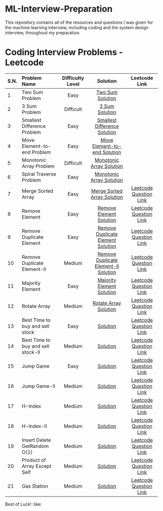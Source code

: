 # ML-Interview-Preparation
This repository contains all of the resources and questions I was given for the machine learning interview, including coding and the system design interview, throughout my preparation.

<!-- 
It may include three sections:
1. Coding Interview section
2. ML interview question section
3. System Design question section
Include bookmark here to go directly to that section.
 -->

# Coding Interview Problems - Leetcode
| S.N. | Problem Name | Difficulty Level | Solution | Leetcode Link
| :------------ | :------------ |:---------------:|:---------------:|:-----:|
| 1 | Two Sum Problem      | Easy | [Two Sum Solution](CodingInterviewProblems/TwoSumGoogleInterview.md) |  |
| 2 | 3 Sum Problem      | Difficult | [3 Sum Solution](CodingInterviewProblems/3Sum_zero.md) |  |
| 3 | Smallest Difference Problem      | Easy | [Smallest Difference Solution](CodingInterviewProblems/SmallestDifference.md) |  |
| 4 | Move Element-to-end  Problem      | Easy | [Move Element-to-end  Solution](CodingInterviewProblems/MoveElementToEnd.md) |  |
| 5 | Monotonic Array Problem      | Difficult | [Monotonic Array Solution](CodingInterviewProblems/MonotonicArrar.md) |  |
| 6 | Spiral Traverse Problem      | Easy | [Monotonic Array Solution](CodingInterviewProblems/SpiralTraverse.md) |   |
| 7 | Merge Sorted Array      | Easy | [Merge Sorted Array Solution](CodingInterviewProblems/MergeSortedArray.py) | [Leetcode Question Link](https://leetcode.com/problems/merge-sorted-array) | 
| 8 | Remove Element | Easy | [Remove Element Solution](CodingInterviewProblems/RemoveElement.py)| [Leetcode Question Link](https://leetcode.com/problems/remove-element/) | 
| 9 | Remove Duplicate Element | Easy | [Remove Duplicate Element Solution](CodingInterviewProblems/RemoveDuplicateElement.py) | [Leetcode Question Link](https://leetcode.com/problems/remove-duplicates-from-sorted-array/) | 
| 10 | Remove Duplicate Element-II | Medium | [Remove Duplicate Element-II Solution](CodingInterviewProblems/RemoveDuplicateElement-II.py) | [Leetcode Question Link](https://leetcode.com/problems/remove-duplicates-from-sorted-array-ii) | 
| 11 | Majority Element| Easy | [Majority Element Solution](CodingInterviewProblems/MajorityElement.py) | [Leetcode Question Link](https://leetcode.com/problems/majority-element/description) | 
| 12 | Rotate Array | Medium | [Rotate Array Solution](CodingInterviewProblems/rotateArray.py) | [Leetcode Question Link](https://leetcode.com/problems/rotate-array/) | 
| 13 | Best Time to buy and sell stock | Easy | [Solution](CodingInterviewProblems/BestTimeToBuySellStock.py) | [Leetcode Question Link](https://leetcode.com/problems/best-time-to-buy-and-sell-stock/) | 
| 14 | Best Time to buy and sell stock-II | Medium | [Solution](CodingInterviewProblems/BestTimeToBuySellStock-II.py) | [Leetcode Question Link](https://leetcode.com/problems/best-time-to-buy-and-sell-stock-ii) | 
| 15 | Jump Game | Easy | [Solution](CodingInterviewProblems/JumpGame.py) | [Leetcode Question Link](https://leetcode.com/problems/jump-game/description/) | 
| 16 | Jump Game-II | Medium | [Solution](CodingInterviewProblems/JumpGameII.py) | [Leetcode Question Link](https://leetcode.com/problems/jump-game-ii/) | 
| 17 | H-Index | Medium | [Solution](CodingInterviewProblems/HIndex.py) | [Leetcode Question Link](https://leetcode.com/problems/h-index/) | 
| 18 | H-Index-II | Medium | [Solution](CodingInterviewProblems/HIndex-II.py) | [Leetcode Question Link](https://leetcode.com/problems/h-index-ii/description/) | 
| 19 |  Insert Delete GetRandom O(1) | Medium | [Solution](CodingInterviewProblems/HIndex-II.py) | [Leetcode Question Link](https://leetcode.com/problems/h-index-ii/description/) | 
| 20 |  Product of Array Except Self | Medium | [Solution](CodingInterviewProblems/ProductOfArrayExceptSelf.py) | [Leetcode Question Link](https://leetcode.com/problems/product-of-array-except-self/) |   
| 21 |  Gas Station | Medium | [Solution](CodingInterviewProblems/GasStation.py) | [Leetcode Question Link](https://leetcode.com/problems/gas-station/) |   
<!-- # System Design Interview Problems
| S.N. | Problem Name | Difficulty Level | Solution |
| :------------ | :------------ |:---------------:| -----:|
| 1 | Feed Ranking     | Easy | [Feed Ranking ](SystemDesign/FeedRanking/FeedRanking.md) | -->



Best of Luck! :like: